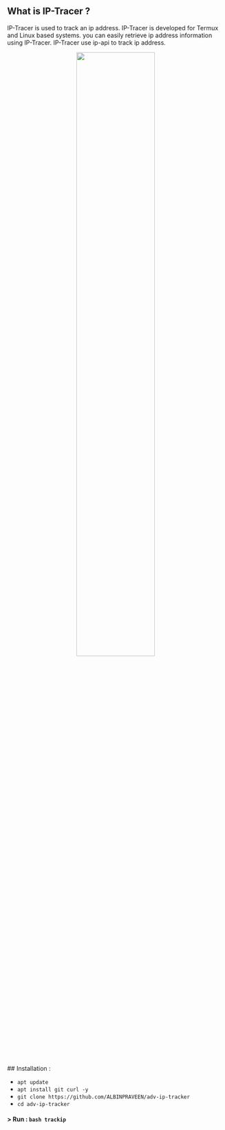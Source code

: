 ## What is IP-Tracer ?

IP-Tracer is used to track an ip address. IP-Tracer is developed for Termux and Linux based systems. you can easily retrieve ip address information using IP-Tracer. IP-Tracer use ip-api to track ip address.

<p align="center">
<img width="60%" src="https://instagram.fcok1-1.fna.fbcdn.net/v/t51.2885-15/e35/156646720_820821612146560_3796474355368552498_n.jpg?se=7&tp=1&_nc_ht=instagram.fcok1-1.fna.fbcdn.net&_nc_cat=104&_nc_ohc=dQ5YcCHKZcEAX8WAIpW&oh=12ff34959fd3c671c5dd62580c4889bd&oe=60699994&ig_cache_key=MjUyMTY4NzkyNTIwOTc4MjQ0Nw%3D%3D.2"/>

</p>
## Installation :

* `apt update`
* `apt install git curl -y`
* `git clone https://github.com/ALBINPRAVEEN/adv-ip-tracker`
* `cd adv-ip-tracker`

#### > Run : `bash trackip`


<br>
